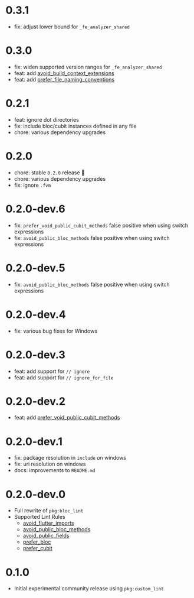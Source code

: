 # 0.3.1

- fix: adjust lower bound for `_fe_analyzer_shared`

# 0.3.0

- fix: widen supported version ranges for `_fe_analyzer_shared`
- feat: add [avoid_build_context_extensions](https://bloclibrary.dev/lint-rules/avoid_build_context_extensions)
- feat: add [prefer_file_naming_conventions](https://bloclibrary.dev/lint-rules/prefer_file_naming_conventions)

# 0.2.1

- feat: ignore dot directories
- fix: include bloc/cubit instances defined in any file
- chore: various dependency upgrades

# 0.2.0

- chore: stable `0.2.0` release 🎉
- chore: various dependency upgrades
- fix: ignore `.fvm`

# 0.2.0-dev.6

- fix: `prefer_void_public_cubit_methods` false positive when using switch expressions
- fix: `avoid_public_bloc_methods` false positive when using switch expressions

# 0.2.0-dev.5

- fix: `avoid_public_bloc_methods` false positive when using switch expressions

# 0.2.0-dev.4

- fix: various bug fixes for Windows

# 0.2.0-dev.3

- feat: add support for `// ignore`
- feat: add support for `// ignore_for_file`

# 0.2.0-dev.2

- feat: add [prefer_void_public_cubit_methods](https://bloclibrary.dev/lint-rules/prefer_void_public_cubit_methods)

# 0.2.0-dev.1

- fix: package resolution in `include` on windows
- fix: uri resolution on windows
- docs: improvements to `README.md`

# 0.2.0-dev.0

- Full rewrite of `pkg:bloc_lint`
- Supported Lint Rules
  - [avoid_flutter_imports](https://bloclibrary.dev/lint-rules/avoid_flutter_imports)
  - [avoid_public_bloc_methods](https://bloclibrary.dev/lint-rules/avoid_public_bloc_methods)
  - [avoid_public_fields](https://bloclibrary.dev/lint-rules/avoid_public_fields)
  - [prefer_bloc](https://bloclibrary.dev/lint-rules/prefer_bloc)
  - [prefer_cubit](https://bloclibrary.dev/lint-rules/prefer_cubit)

# 0.1.0

- Initial experimental community release using `pkg:custom_lint`
